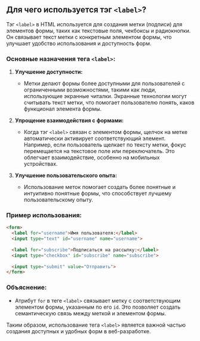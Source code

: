 ## Для чего используется тэг `<label>`?

Тэг `<label>` в HTML используется для создания метки (подписи) для элементов формы, таких как текстовые поля, чекбоксы и радиокнопки. Он связывает текст метки с конкретным элементом формы, что улучшает удобство использования и доступность форм. 

### Основные назначения тега `<label>`:

1. **Улучшение доступности:**
   - Метки делают формы более доступными для пользователей с ограниченными возможностями, такими как люди, использующие экранные читалки. Экранные технологии могут считывать текст метки, что помогает пользователю понять, каков функционал элемента формы.

2. **Упрощение взаимодействия с формами:**
   - Когда тэг `<label>` связан с элементом формы, щелчок на метке автоматически активирует соответствующий элемент. Например, если пользователь щелкает по тексту метки, фокус перемещается на текстовое поле или переключатель. Это облегчает взаимодействие, особенно на мобильных устройствах.

3. **Улучшение пользовательского опыта:**
   - Использование меток помогает создать более понятные и интуитивно понятные формы, что способствует лучшему пользовательскому опыту.

### Пример использования:

```html
<form>
  <label for="username">Имя пользователя:</label>
  <input type="text" id="username" name="username">
  
  <label for="subscribe">Подписаться на рассылку:</label>
  <input type="checkbox" id="subscribe" name="subscribe">
  
  <input type="submit" value="Отправить">
</form>
```

### Объяснение:
- Атрибут `for` в теге `<label>` связывает метку с соответствующим элементом формы, указанным по его `id`. Это позволяет создать семантическую связь между меткой и элементом формы.

Таким образом, использование тега `<label>` является важной частью создания доступных и удобных форм в веб-разработке.